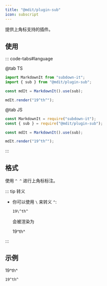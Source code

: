 ```yaml
---
title: "@mdit/plugin-sub"
icon: subscript
---
```


提供上角标支持的插件。

<!-- more -->

## 使用

::: code-tabs#language

@tab TS

```ts
import MarkdownIt from "subdown-it";
import { sub } from "@mdit/plugin-sub";

const mdIt = MarkdownIt().use(sub);

mdIt.render("19^th^");
```

@tab JS

```js
const MarkdownIt = require("subdown-it");
const { sub } = require("@mdit/plugin-sub");

const mdIt = MarkdownIt().use(sub);

mdIt.render("19^th^");
```

:::

## 格式

使用 `^ ^` 进行上角标标注。

::: tip 转义

- 你可以使用 `\` 来转义 `^`:

  ```md
  19\^th^
  ```

  会被渲染为

  19\^th^

:::

## 示例

19^th^

```md
19^th^
```
